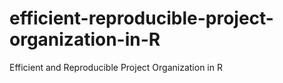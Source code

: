 # efficient-reproducible-project-organization-in-R
Efficient and Reproducible Project Organization in R
